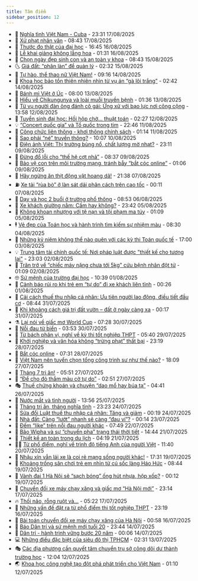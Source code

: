 ```yaml
---
title: Tâm điểm
sidebar_position: 12
---
```


<!-- dantri-tam-diem:START -->
- 🚦 [Nghĩa tình Việt Nam - Cuba](https://dantri.com.vn/tam-diem/nghia-tinh-viet-nam-cuba-20250818063110824.htm) - 23:31 17/08/2025
- 🫶 [Xử phạt nhân văn](https://dantri.com.vn/tam-diem/xu-phat-nhan-van-20250816233545236.htm) - 08:43 17/08/2025
- 🦏 [Thước đo thật của đại học](https://dantri.com.vn/tam-diem/thuoc-do-that-cua-dai-hoc-20250816234539605.htm) - 16:45 16/08/2025
- 🧰 [Lễ khai giảng không lẵng hoa](https://dantri.com.vn/tam-diem/le-khai-giang-khong-lang-hoa-20250816083114440.htm) - 01:31 16/08/2025
- 🙉 [Chọn ngày đẹp sinh con và an toàn y khoa](https://dantri.com.vn/tam-diem/chon-ngay-dep-sinh-con-va-an-toan-y-khoa-20250815081733971.htm) - 08:43 15/08/2025
- 🌜 [Giá đất: “phân làn” để quản lý](https://dantri.com.vn/tam-diem/gia-dat-phan-lan-de-quan-ly-20250815073051551.htm) - 02:32 15/08/2025
- 🤔 [Tự hào, thể thao nữ Việt Nam!](https://dantri.com.vn/tam-diem/tu-hao-the-thao-nu-viet-nam-20250814055450016.htm) - 09:16 14/08/2025
- 🤩 [Khoa học bảo tồn thiên nhiên nhìn từ vụ án “gà lôi trắng”](https://dantri.com.vn/tam-diem/khoa-hoc-bao-ton-thien-nhien-nhin-tu-vu-an-ga-loi-trang-20250814060507413.htm) - 02:42 14/08/2025
- 🦅 [Bánh mì Việt ở Úc](https://dantri.com.vn/tam-diem/banh-mi-viet-o-uc-20250811153656391.htm) - 08:00 13/08/2025
- 💫 [Hiểu về Chikungunya và loài muỗi truyền bệnh](https://dantri.com.vn/tam-diem/hieu-ve-chikungunya-va-loai-muoi-truyen-benh-20250812195341182.htm) - 01:36 13/08/2025
- 🤗 [Từ vụ người đàn ông đánh cô gái: Ứng xử với bạo lực nơi công cộng](https://dantri.com.vn/tam-diem/tu-vu-nguoi-dan-ong-danh-co-gai-ung-xu-voi-bao-luc-noi-cong-cong-20250812200103414.htm) - 13:58 12/08/2025
- 🫶 [Tuyển sinh đại học: Hồi hộp chờ… thuật toán](https://dantri.com.vn/tam-diem/tuyen-sinh-dai-hoc-hoi-hop-cho-thuat-toan-20250812092740412.htm) - 02:27 12/08/2025
- 💡 [“Concert quốc gia” và Tổ quốc trong tim](https://dantri.com.vn/tam-diem/concert-quoc-gia-va-to-quoc-trong-tim-20250811152532716.htm) - 22:46 11/08/2025
- 🌮 [Công chức liên thông - khơi thông chính sách](https://dantri.com.vn/tam-diem/cong-chuc-lien-thong-khoi-thong-chinh-sach-20250811064657542.htm) - 01:14 11/08/2025
- 🌊 [Sao phải “né” truyền thông?](https://dantri.com.vn/tam-diem/sao-phai-ne-truyen-thong-20250810170658041.htm) - 10:07 10/08/2025
- 👹 [Điện ảnh Việt: Thị trường bùng nổ, chất lượng mờ nhạt?](https://dantri.com.vn/tam-diem/dien-anh-viet-thi-truong-bung-no-chat-luong-mo-nhat-20250809140351889.htm) - 23:11 09/08/2025
- 🤩 [Đừng đổ lỗi cho “thế hệ cợt nhả”](https://dantri.com.vn/tam-diem/dung-do-loi-cho-the-he-cot-nha-20250809153649663.htm) - 08:37 09/08/2025
- 💄 [Bảo vệ con trên môi trường mạng, tránh bẫy “bắt cóc online”](https://dantri.com.vn/tam-diem/bao-ve-con-tren-moi-truong-mang-tranh-bay-bat-coc-online-20250808150322233.htm) - 01:06 09/08/2025
- 🦣 [Hãy ngừng ăn thịt động vật hoang dã!](https://dantri.com.vn/tam-diem/hay-ngung-an-thit-dong-vat-hoang-da-20250808043826966.htm) - 21:38 07/08/2025
- ⛽️ [Xe tải “rùa bò” ở làn sát dải phân cách trên cao tốc](https://dantri.com.vn/tam-diem/xe-tai-rua-bo-o-lan-sat-dai-phan-cach-tren-cao-toc-20250807071143404.htm) - 00:11 07/08/2025
- 🌁 [Dạy và học 2 buổi ở trường phổ thông](https://dantri.com.vn/tam-diem/day-va-hoc-2-buoi-o-truong-pho-thong-20250806154100078.htm) - 08:53 06/08/2025
- 🥳 [Xe khách giường nằm: Cấm hay không?](https://dantri.com.vn/tam-diem/xe-khach-giuong-nam-cam-hay-khong-20250806064011404.htm) - 23:42 05/08/2025
- 🧐 [Không khoan nhượng với tệ nạn và tội phạm ma túy](https://dantri.com.vn/tam-diem/khong-khoan-nhuong-voi-te-nan-va-toi-pham-ma-tuy-20250805080918705.htm) - 01:09 05/08/2025
- 🕴 [Vẻ đẹp của Toán học và hành trình tìm kiếm sự nhiệm màu](https://dantri.com.vn/tam-diem/ve-dep-cua-toan-hoc-va-hanh-trinh-tim-kiem-su-nhiem-mau-20250803212723906.htm) - 08:30 04/08/2025
- 🥳 [Những kỷ niệm không thể nào quên với các kỳ thi Toán quốc tế](https://dantri.com.vn/tam-diem/nhung-ky-niem-khong-the-nao-quen-voi-cac-ky-thi-toan-quoc-te-20250803205647974.htm) - 17:00 03/08/2025
- 💡 [Trung tâm tài chính quốc tế: Nơi pháp luật được &quot;thiết kế cho tương lai&quot;](https://dantri.com.vn/tam-diem/trung-tam-tai-chinh-quoc-te-noi-phap-luat-duoc-thiet-ke-cho-tuong-lai-20250803060331766.htm) - 23:03 02/08/2025
- 🦣 [Trăn trở về “chiếc máy nặng chưa tới 5kg” cứu bệnh nhân đột tử](https://dantri.com.vn/tam-diem/tran-tro-ve-chiec-may-nang-chua-toi-5kg-cuu-benh-nhan-dot-tu-20250802080913635.htm) - 01:09 02/08/2025
- 🤓 [Sứ mệnh của trường đại học](https://dantri.com.vn/tam-diem/su-menh-cua-truong-dai-hoc-20250801151658954.htm) - 10:39 01/08/2025
- 🤭 [Cảnh báo rủi ro khi trẻ em “tự do”  đi xe khách liên tỉnh](https://dantri.com.vn/tam-diem/canh-bao-rui-ro-khi-tre-em-tu-do-di-xe-khach-lien-tinh-20250801072628689.htm) - 00:26 01/08/2025
- 🌮 [Cải cách thuế thu nhập cá nhân: Ưu tiên người lao động, điều tiết đầu cơ](https://dantri.com.vn/tam-diem/cai-cach-thue-thu-nhap-ca-nhan-uu-tien-nguoi-lao-dong-dieu-tiet-dau-co-20250731154408560.htm) - 08:44 31/07/2025
- 🗽 [Khi khoảng cách giá trị đất vườn – đất ở ngày càng xa](https://dantri.com.vn/tam-diem/khi-khoang-cach-gia-tri-dat-vuon-dat-o-ngay-cang-xa-20250731071647261.htm) - 00:17 31/07/2025
- ⚗️ [Lại nói về giấc mơ World Cup](https://dantri.com.vn/tam-diem/lai-noi-ve-giac-mo-world-cup-20250730142825240.htm) - 07:28 30/07/2025
- 🥰 [Nỗi đau từ biển](https://dantri.com.vn/tam-diem/noi-dau-tu-bien-20250730102021970.htm) - 03:53 30/07/2025
- 🚀 [Từ bách phân vị, nghĩ về kỳ thi tốt nghiệp THPT](https://dantri.com.vn/tam-diem/tu-bach-phan-vi-nghi-ve-ky-thi-tot-nghiep-thpt-20250729110851073.htm) - 05:40 29/07/2025
- 🎊 [Khởi nghiệp và văn hóa không “trừng phạt” thất bại](https://dantri.com.vn/tam-diem/khoi-nghiep-va-van-hoa-khong-trung-phat-that-bai-20250728220543960.htm) - 23:19 28/07/2025
- 🦣 [Bắt cóc online](https://dantri.com.vn/tam-diem/bat-coc-online-20250728102856489.htm) - 07:31 28/07/2025
- 🎃 [Việt Nam nên tuyển chọn tổng công trình sư như thế nào?](https://dantri.com.vn/tam-diem/viet-nam-nen-tuyen-chon-tong-cong-trinh-su-nhu-the-nao-20250728010942650.htm) - 18:09 27/07/2025
- 💂 [Tháng 7 tri ân!](https://dantri.com.vn/tam-diem/thang-7-tri-an-20250727125102373.htm) - 05:51 27/07/2025
- 🦒 [“Để cho đỏ thắm màu cờ tự do”](https://dantri.com.vn/tam-diem/de-cho-do-tham-mau-co-tu-do-20250727065919950.htm) - 02:51 27/07/2025
- 🎭 [Thuế chứng khoán và chuyện “dao mổ hay búa tạ”](https://dantri.com.vn/tam-diem/thue-chung-khoan-va-chuyen-dao-mo-hay-bua-ta-20250726113739048.htm) - 04:41 26/07/2025
- 📝 [Nước mắt và tình người](https://dantri.com.vn/tam-diem/nuoc-mat-va-tinh-nguoi-20250725205415546.htm) - 13:56 25/07/2025
- 🦄 [Tháng tri ân, tháng nghĩa tình](https://dantri.com.vn/tam-diem/thang-tri-an-thang-nghia-tinh-20250724153919177.htm) - 23:23 24/07/2025
- 🚀 [Sửa đổi Luật thuế thu nhập cá nhân: Tăng và giảm](https://dantri.com.vn/tam-diem/sua-doi-luat-thue-thu-nhap-ca-nhan-tang-va-giam-20250724071908039.htm) - 00:19 24/07/2025
- 💂 [Nhà đất: Càng “lướt” nhanh sẽ càng “đau ví”?](https://dantri.com.vn/tam-diem/nha-dat-cang-luot-nhanh-se-cang-dau-vi-20250722211728271.htm) - 00:14 23/07/2025
- 👀 [Đếm “like” trên nỗi đau người khác](https://dantri.com.vn/tam-diem/dem-like-tren-noi-dau-nguoi-khac-20250722144356862.htm) - 07:49 22/07/2025
- 🚦 [Bão Wipha và sự “chuyển pha” trạng thái thời tiết](https://dantri.com.vn/tam-diem/bao-wipha-va-su-chuyen-pha-trang-thai-thoi-tiet-20250721200509130.htm) - 14:44 21/07/2025
- 💃 [Thiết kế an toàn trong du lịch](https://dantri.com.vn/tam-diem/thiet-ke-an-toan-trong-du-lich-20250721072302623.htm) - 04:19 21/07/2025
- 🧑‍💻 [Từ phổ điểm, nghĩ về trình độ tiếng Anh của người Việt](https://dantri.com.vn/tam-diem/tu-pho-diem-nghi-ve-trinh-do-tieng-anh-cua-nguoi-viet-20250719212610636.htm) - 11:40 20/07/2025
- 🥰 [Nhậu xỉn vẫn lái xe là coi rẻ mạng sống người khác!](https://dantri.com.vn/tam-diem/nhau-xin-van-lai-xe-la-coi-re-mang-song-nguoi-khac-20250719214426638.htm) - 17:31 19/07/2025
- 🥳 [Khoảng trống sân chơi trẻ em nhìn từ cú sốc làng Háo Hức](https://dantri.com.vn/tam-diem/khoang-trong-san-choi-tre-em-nhin-tu-cu-soc-lang-hao-huc-20250717191839612.htm) - 08:44 19/07/2025
- 🥳 [Vành đai 1 Hà Nội sẽ “sạch bóng” ống hút nhựa, hộp xốp?](https://dantri.com.vn/tam-diem/vanh-dai-1-ha-noi-se-sach-bong-ong-hut-nhua-hop-xop-20250719063645026.htm) - 00:12 19/07/2025
- 🎉 [Chuyển đổi xe máy chạy xăng và giấc mơ “Hà Nội mới”](https://dantri.com.vn/tam-diem/chuyen-doi-xe-may-chay-xang-va-giac-mo-ha-noi-moi-20250718061406009.htm) - 23:14 17/07/2025
- 🔥 [Thối não, rỗng ruột và...](https://dantri.com.vn/tam-diem/thoi-nao-rong-ruot-va-20250717100935499.htm) - 05:22 17/07/2025
- 🥸 [Những vấn đề đặt ra từ phổ điểm thi tốt nghiệp THPT](https://dantri.com.vn/tam-diem/nhung-van-de-dat-ra-tu-pho-diem-thi-tot-nghiep-thpt-20250716074358024.htm) - 23:19 16/07/2025
- 💯 [Bài toán chuyển đổi xe máy chạy xăng của Hà Nội](https://dantri.com.vn/tam-diem/bai-toan-chuyen-doi-xe-may-chay-xang-cua-ha-noi-20250715095135843.htm) - 00:58 16/07/2025
- 🦏 [Báo Dân trí và sứ mệnh mới tuổi 20](https://dantri.com.vn/tam-diem/bao-dan-tri-va-su-menh-moi-tuoi-20-20250715064357964.htm) - 23:44 14/07/2025
- 👹 [Dân trí - hành trình vững bước 20 năm](https://dantri.com.vn/tam-diem/dan-tri-hanh-trinh-vung-buoc-20-nam-20250714070609202.htm) - 00:06 14/07/2025
- 💻 [Những điều đặc biệt của siêu đô thị TPHCM](https://dantri.com.vn/tam-diem/nhung-dieu-dac-biet-cua-sieu-do-thi-tphcm-20250712231503197.htm) - 02:31 13/07/2025
- 🎭 [Các địa phương cần quyết tâm chuyển trụ sở công dôi dư thành trường học](https://dantri.com.vn/tam-diem/cac-dia-phuong-can-quyet-tam-chuyen-tru-so-cong-doi-du-thanh-truong-hoc-20250711180311591.htm) - 12:04 12/07/2025
- 🌏 [Khoa học công nghệ tạo đột phá phát triển cho Việt Nam](https://dantri.com.vn/tam-diem/khoa-hoc-cong-nghe-tao-dot-pha-phat-trien-cho-viet-nam-20250711181533511.htm) - 01:10 12/07/2025<!-- dantri-tam-diem:END -->
